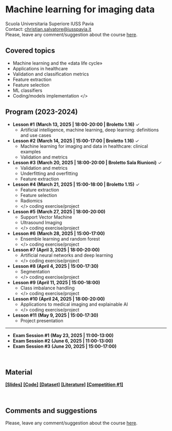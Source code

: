 # Machine learning for imaging data
Scuola Universitaria Superiore IUSS Pavia
<br>
Contact: christian.salvatore@iusspavia.it
<br>
Please, leave any comment/suggestion about the course [here](TBD).

## Covered topics
* Machine learning and the «data life cycle»
* Applications in healthcare
* Validation and classification metrics
* Feature extraction
* Feature selection
* ML classifiers
* Coding/models implementation </>

## Program (2023-2024)
* __Lesson #1__ __(March 13, 2025 \| 18:00-20:00 \| Broletto 1.16)__ ✓ <br>
  * Artificial intelligence, machine learning, deep learning: definitions and use cases
* __Lesson #2__ __(March 14, 2025 \| 15:00-17:00 \| Broletto 1.16)__ ✓ <br>
  * Machine learning for imaging and data in healthcare: clinical examples
  * Validation and metrics
* __Lesson #3__ __(March 20, 2025 \| 18:00-20:00 \| Broletto Sala Riunioni)__ ✓ <br>
  * Validation and metrics
  * Underfitting and overfitting
  * Feature extraction
* __Lesson #4__ __(March 21, 2025 \| 15:00-18:00 \| Broletto 1.15)__ ✓ <br>
  * Feature extraction
  * Feature selection
  * Radiomics
  * </> coding exercise/project
* __Lesson #5__ __(March 27, 2025 \| 18:00-20:00)__ <br>
  * Support Vector Machine
  * Ultrasound Imaging
  * </> coding exercise/project
* __Lesson #6__ __(March 28, 2025 \| 15:00-17:00)__ <br>
  * Ensemble learning and random forest
  * </> coding exercise/project
* __Lesson #7__ __(April 3, 2025 \| 18:00-20:00)__ <br>
  * Artificial neural networks and deep learning
  * </> coding exercise/project
* __Lesson #8__ __(April 4, 2025 \| 15:00-17:30)__ <br>
  * Segmentation
  * </> coding exercise/project
* __Lesson #9__ __(April 11, 2025 \| 15:00-18:00)__ <br>
  * Class imbalance handling
  * </> coding exercise/project
* __Lesson #10__ __(April 24, 2025 \| 18:00-20:00)__ <br>
  * Applications to medical imaging and explainable AI
  * </> coding exercise/project
* __Lesson #11__ __(May 9, 2025 \| 15:00-17:30)__ <br>
  * Project presentation
-------------------------------------------------------------
* __Exam Session #1__ __(May 23, 2025 \| 11:00-13:00)__ <br>
* __Exam Session #2__ __(June 6, 2025 \| 11:00-13:00)__ <br>
* __Exam Session #3__ __(June 20, 2025 \| 15:00-17:00)__ <br>

<br>

## Material
[__[Slides]__](https://drive.google.com/drive/folders/1ob62ajyNTE0NxdScuHP6t30gAK04IiEI?usp=sharing)
[__[Code]__](https://drive.google.com/drive/folders/1OTgBt5w-_QcOUOrtn8Mrc6VAKFySTKsh?usp=sharing)
[__[Dataset]__](https://drive.google.com/drive/folders/1NZ1fq44JUYuNLC_NVDz12VJIMU2qjnAj?usp=sharing)
[__[Literature]__](TBD)
[__[Competition #1]__](https://www.kaggle.com/competitions/breast-cancer-us-classification-iuss-2024-2025)

<br>

## Comments and suggestions
Please, leave any comment/suggestion about the course [here](TBD).
